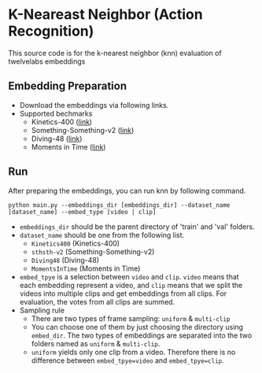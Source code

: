 # K-Neareast Neighbor (Action Recognition)
This source code is for the k-nearest neighbor (knn) evaluation of twelvelabs embeddings

## Embedding Preparation
- Download the embeddings via following links.
- Supported bechmarks
   - Kinetics-400 ([link](https://www.dropbox.com/scl/fi/loo63h944w9kpt2ykfhlp/Kinetics400.tar?rlkey=qhpuyxi6v0rww8y06cetl73cu&st=2uvenn0n&dl=0))
   - Something-Something-v2 ([link](https://www.dropbox.com/scl/fi/oaa53kpu3kw7sr0734737/sthsth-v2.tar?rlkey=so3pwzxe07bg6ymucd6favtoc&st=hx16uuw2&dl=0))
   - Diving-48 ([link](https://www.dropbox.com/scl/fi/mqxmjaffk7vq14j25ie44/Diving48.tar?rlkey=vly2sf22lbhthko9xh1dwrcsh&st=0cqg7snw&dl=0))
   - Moments in Time ([link](https://www.dropbox.com/scl/fi/u0serudpkicaat97nhqvk/MomentsInTime.tar?rlkey=8jfz6scbffm609ap51axz3zrc&st=e44racfr&dl=0))

## Run
After preparing the embeddings, you can run knn by following command.

```shell
python main.py --embeddings_dir [embeddings_dir] --dataset_name [dataset_name] --embed_type [video | clip]
```

- `embeddings_dir` should be the parent directory of 'train' and 'val' folders.
- `dataset_name` should be one from the following list.
  - `Kinetics400` (Kinetics-400)
  - `sthsth-v2` (Something-Something-v2)
  - `Diving48` (Diving-48)
  - `MomentsInTime` (Moments in Time)
- `embed_tpye` is a selection between `video` and `clip`. `video` means that each embedding represent a video, and `clip` means that we split the videos into multiple clips and get embeddings from all clips. For evaluation, the votes from all clips are summed.
- Sampling rule
  - There are two types of frame sampling: `uniform` & `multi-clip`
  - You can choose one of them by just choosing the directory using `embed_dir`. The two types of embeddings are separated into the two folders named as `uniform` & `multi-clip`.
  - `uniform` yields only one clip from a video. Therefore there is no difference between `embed_tpye=video` and `embed_tpye=clip`.